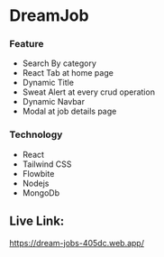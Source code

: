 # DreamJob
### Feature
- Search By category
- React Tab at home page
- Dynamic Title
- Sweat Alert at every crud operation
- Dynamic Navbar
- Modal at job details page

### Technology
- React
- Tailwind CSS
- Flowbite
- Nodejs
- MongoDb

## Live Link:
https://dream-jobs-405dc.web.app/